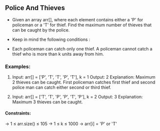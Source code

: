 ## Police And Thieves

* Given an array arr[], where each element contains either a 'P' for policeman or a 'T' for thief. Find the maximum number of thieves that can be caught by the police. 
* Keep in mind the following conditions :

* Each policeman can catch only one thief.
A policeman cannot catch a thief who is more than k units away from him.

### Examples:

1. Input: arr[] = ['P', 'T', 'T', 'P', 'T'], k = 1
   Output: 2
   Explanation: Maximum 2 thieves can be caught. First policeman catches first thief and second police man can catch either second or third thief.

2. Input: arr[] = ['T', 'T', 'P', 'P', 'T', 'P'], k = 2
   Output: 3
   Explanation: Maximum 3 thieves can be caught.

#### Constraints:
 -> 1 ≤ arr.size() ≤ 105
 -> 1 ≤ k ≤ 1000
 -> arr[i] = 'P' or 'T'